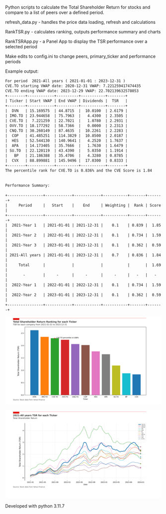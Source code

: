 Python scripts to calculate the Total Shareholder Return for stocks and compare to 
a list of peers over a defined period.

refresh_data.py - handles the price data loading, refresh and calculations

RankTSR.py - calculates ranking, outputs performance summary and charts 

RankTSRApp.py - a Panel App to display the TSR performance over a selected period

Make edits to config.ini to change peers, primary_ticker and performance periods

Example output:

    For period  2021-All years ( 2021-01-01 : 2023-12-31 )
    CVE.TO starting VWAP date: 2020-12-31 VWAP: 7.221259417474435
    CVE.TO ending VWAP date: 2023-12-29 VWAP: 22.702139632578053
    +--------+------------+----------+-----------+--------+
    | Ticker | Start VWAP | End VWAP | Dividends |  TSR   |
    +--------+------------+----------+-----------+--------+
    |  DVN   | 15.169575  | 44.8715  |  10.0100  | 2.6179 |
    | IMO.TO | 23.944658  | 75.7963  |   4.4300  | 2.3505 |
    | CVE.TO |  7.221259  | 22.7021  |   1.0780  | 2.2931 |
    | OVV.TO | 18.177292  | 58.7366  |   0.0000  | 2.2313 |
    | CNQ.TO | 30.260149  | 87.4635  |  10.2261  | 2.2283 |
    |  COP   | 41.485251  | 114.3829 |  10.8500  | 2.0187 |
    |  HES   | 52.544130  | 140.9641 |   4.2520  | 1.7637 |
    |  APA   | 14.173405  | 35.7666  |   1.7630  | 1.6479 |
    | SU.TO  | 22.120119  | 43.4390  |   5.0350  | 1.1914 |
    |   BP   | 21.186388  | 35.4706  |   4.3280  | 0.8785 |
    |  CVX   | 88.899881  | 145.9496 |  17.0300  | 0.8333 |
    +--------+------------+----------+-----------+--------+
    The percentile rank for CVE.TO is 0.836% and the CVE Score is 1.84 


    Performance Summary:

    +----------------+------------+------------+-----------+-------+-------+
    |     Period     |   Start    |    End     | Weighting |  Rank | Score |
    +----------------+------------+------------+-----------+-------+-------+
    |  2021-Year 1   | 2021-01-01 | 2021-12-31 |    0.1    | 0.839 |  1.85 |
    |  2021-Year 2   | 2022-01-01 | 2022-12-31 |    0.1    | 0.734 |  1.59 |
    |  2021-Year 3   | 2023-01-01 | 2023-12-31 |    0.1    | 0.362 |  0.59 |
    | 2021-All years | 2021-01-01 | 2023-12-31 |    0.7    | 0.836 |  1.84 |
    |     Total      |            |            |           |       |  1.69 |
    |       -        |     -      |     -      |     -     |   -   |   -   |
    |  2022-Year 1   | 2022-01-01 | 2022-12-31 |    0.1    | 0.734 |  1.59 |
    |  2022-Year 2   | 2023-01-01 | 2023-12-31 |    0.1    | 0.362 |  0.59 |
    +----------------+------------+------------+-----------+-------+-------+

![example ranking chart](https://github.com/mrd0n/RankTSR/blob/main/charts/tsr_chart_2021-All%20years.png?raw=true "2021-2023 example")

![example daily TSR chart](https://github.com/mrd0n/RankTSR/blob/main/charts/tsr_timeline_2021-All%20years.png?raw=true "2021-2023 example")


Developed with python 3.11.7